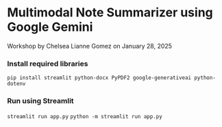 # Multimodal Note Summarizer using Google Gemini
Workshop by Chelsea Lianne Gomez on January 28, 2025

### Install required libraries
```pip install streamlit python-docx PyPDF2 google-generativeai python-dotenv```

### Run using Streamlit
```streamlit run app.py```
```python -m streamlit run app.py```
